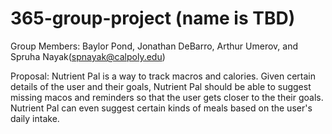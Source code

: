 # 365-group-project (name is TBD)
Group Members: Baylor Pond, Jonathan DeBarro, Arthur Umerov, and Spruha Nayak(spnayak@calpoly.edu)

Proposal: 
Nutrient Pal is a way to track macros and calories. Given certain details of the user and their goals, Nutrient Pal should be able to suggest missing macos and reminders so that the user gets closer to the their goals. Nutrient Pal can even suggest certain kinds of meals based on the user's daily intake.
